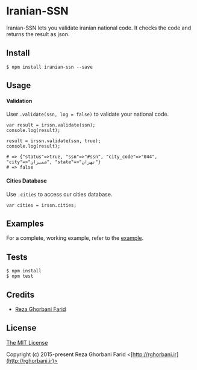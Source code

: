 Iranian-SSN
===========

Iranian-SSN lets you validate iranian national code. It checks the code and returns the result as json.

## Install

    $ npm install iranian-ssn --save

## Usage

#### Validation

User `.validate(ssn, log = false)` to validate your national code.

    var result = irssn.validate(ssn);
    console.log(result);

    result = irssn.validate(ssn, true);
    console.log(result);

    # => {"status"=>true, "ssn"=>"#ssn", "city_code"=>"044", "city"=>"شمیران", "state"=>"تهران"}
    # => false

#### Cities Database

Use `.cities` to access our cities database.

    var cities = irssn.cities;

## Examples

For a complete, working example, refer to the [example](https://github.com/rghorbani/node-iranian-ssn/tree/master/test.js).

## Tests

    $ npm install
    $ npm test

## Credits

  - [Reza Ghorbani Farid](http://github.com/rghorbani)

## License

[The MIT License](http://opensource.org/licenses/MIT)

Copyright (c) 2015-present Reza Ghorbani Farid <[http://rghorbani.ir](http://rghorbani.ir)>
